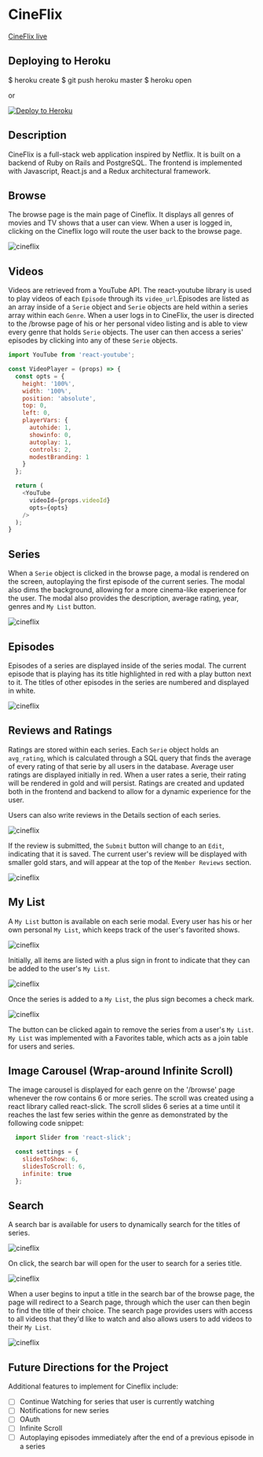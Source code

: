 # CineFlix

[CineFlix live][heroku]
 
[heroku]: http://cineflixx.herokuapp.com/


## Deploying to Heroku


$ heroku create
$ git push heroku master
$ heroku open

or

[![Deploy to Heroku](https://www.herokucdn.com/deploy/button.png)](https://heroku.com/deploy)

## Description

CineFlix is a full-stack web application inspired by Netflix. It is built
on a backend of Ruby on Rails and PostgreSQL. The frontend is implemented
with Javascript, React.js and a Redux architectural framework.

## Browse
The browse page is the main page of Cineflix. It displays all genres of movies and TV shows that a user can view. When a user is logged in, clicking on the Cineflix logo will route the user back to the browse page.

![cineflix](app/assets/images/browse.png)
 
## Videos
Videos are retrieved from a YouTube API. The react-youtube library is used
to play videos of each `Episode` through its `video_url`.Episodes are listed
as an array inside of a `Serie` object and `Serie` objects are held within a
series array within each `Genre`. When a user logs in
to CineFlix, the user is directed to the /browse page of his or her personal
video listing and is able to view every genre that holds `Serie` objects. The user
can then access a series' episodes by clicking into any of these `Serie` objects.

``` javascript
import YouTube from 'react-youtube';

const VideoPlayer = (props) => {
  const opts = {
    height: '100%',
    width: '100%',
    position: 'absolute',
    top: 0,
    left: 0,
    playerVars: {
      autohide: 1,
      showinfo: 0,
      autoplay: 1,
      controls: 2,
      modestBranding: 1
    }
  };

  return (
    <YouTube
      videoId={props.videoId}
      opts={opts}
    />
  );
}
```

## Series
When a `Serie` object is clicked in the browse page, a modal is rendered on the
screen, autoplaying the first episode of the current series. The modal also
dims the background, allowing for a more cinema-like experience for the user. The modal also provides the description, average rating, year, genres and `My List` button.

![cineflix](app/assets/images/serie.png)

## Episodes
Episodes of a series are displayed inside of the series modal. The current episode that is playing has its title highlighted in red with a play button next to it. The titles of other episodes in the series are numbered and displayed in white.

![cineflix](app/assets/images/episodes.png)

## Reviews and Ratings
Ratings are stored within each series. Each `Serie` object holds an
`avg_rating`, which is calculated through a SQL query that finds the average
of every rating of that serie by all users in the database. Average user ratings
are displayed initially in red. When a user rates a serie, their rating will be
rendered in gold and will persist. Ratings are created and updated both in the
frontend and backend to allow for a dynamic experience for the user.

Users can also write reviews in the Details section of each  series.

![cineflix](app/assets/images/review.png)

If the review is submitted, the `Submit` button will change to an `Edit`, indicating that it is saved. The current user's review will be displayed with smaller gold stars, and will appear at the top of the `Member Reviews` section.

![cineflix](app/assets/images/submitted_review.png)

## My List
A `My List` button is available on each serie modal. Every user has his or her
own personal `My List`, which keeps track of the user's favorited shows.

![cineflix](app/assets/images/my_list.png)

Initially,
all items are listed with a plus sign in front to indicate that they can be added to
the user's `My List`.

![cineflix](app/assets/images/my_list_plus.png)


Once the series is added to a `My List`, the plus sign becomes a
check mark.

![cineflix](app/assets/images/my_list_check.png)

The button can be clicked again to remove the series from a user's `My List`.
`My List` was implemented with a Favorites table, which acts as a join table for
users and series.


## Image Carousel (Wrap-around Infinite Scroll)
The image carousel is displayed for each genre on the '/browse' page whenever the
row contains 6 or more series. The scroll was created using a react library called
react-slick. The scroll slides 6 series at a time until it reaches the last few series
within the genre as demonstrated by the following code snippet:

``` javascript
  import Slider from 'react-slick';

  const settings = {
    slidesToShow: 6,
    slidesToScroll: 6,
    infinite: true
  };
```



## Search
A search bar is available for users to dynamically search for the titles of series.

![cineflix](app/assets/images/search_closed.png)

On click, the search bar will open for the user to search for a series title.

![cineflix](app/assets/images/search_opened.png)

When a user begins to input a title in the search bar of the browse page, the page will
redirect to a Search page, through which the user can then begin to find the title of their choice.
The search page provides users with access to all videos that they'd like to watch and
also allows users to add videos to their `My List`.

![cineflix](app/assets/images/searching.png)

## Future Directions for the Project
Additional features to implement for Cineflix include:
- [ ] Continue Watching for series that user is currently watching
- [ ] Notifications for new series
- [ ] OAuth
- [ ] Infinite Scroll
- [ ] Autoplaying episodes immediately after the end of a previous episode in a series
